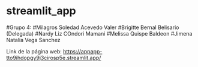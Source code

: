 # streamlit_app

#Grupo 4:
#Milagros Soledad Acevedo Valer
#Brigitte Bernal Belisario (Delegada)
#Nardy Liz COndori Mamani
#Melissa Quispe Baldeon
#Jimena Natalia Vega Sanchez

Link de la página web:
https://appapp-tto9ihdopgy9j3cirosp5e.streamlit.app/
